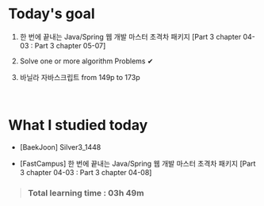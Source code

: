 # Today's goal

1. 한 번에 끝내는 Java/Spring 웹 개발 마스터 초격차 패키지 [Part 3 chapter 04-03 : Part 3 chapter 05-07]

2. Solve one or more algorithm Problems ✔

3. 바닐라 자바스크립트 from 149p to 173p

<br>

# What I studied today

* [BaekJoon] Silver3_1448

* [FastCampus] 한 번에 끝내는 Java/Spring 웹 개발 마스터 초격차 패키지 [Part 3 chapter 04-03 : Part 3 chapter 04-08]


><h3>Total learning time : 03h 49m</h3>